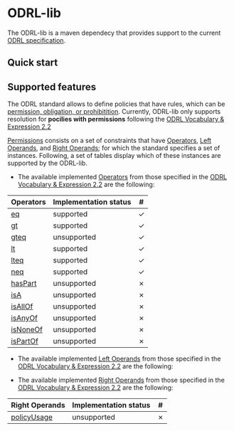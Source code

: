 # ODRL-lib

The ODRL-lib is a maven dependecy that provides support to the current [ODRL specification](https://www.w3.org/TR/odrl-model/).

## Quick start 

## Supported features

The ODRL standard allows to define policies that have rules, which can be [permission, obligation, or prohibitition](https://www.w3.org/TR/odrl-model/#policy). Currently, ODRL-lib only supports resolution for **pocilies with permissions** following the [ODRL Vocabulary & Expression 2.2](https://www.w3.org/TR/odrl-vocab/)

[Permissions](https://www.w3.org/TR/odrl-model/#permission) consists on a set of constraints that have [Operators](https://www.w3.org/TR/odrl-vocab/#term-Operator), [Left Operands](https://www.w3.org/TR/odrl-vocab/#term-LeftOperand), and [Right Operands](https://www.w3.org/TR/odrl-vocab/#term-RightOperand); for which the standard specifies a set of instances. Following, a set of tables display which of these instances are supported by the ODRL-lib. 

* The available implemented [Operators](https://www.w3.org/TR/odrl-vocab/#term-Operator) from those specified in the [ODRL Vocabulary & Expression 2.2](https://www.w3.org/TR/odrl-vocab/) are the following:

| Operators | Implementation status | # |
|--|--| -- |
| [eq](https://www.w3.org/TR/odrl-vocab/#term-eq) | supported  | &check; |
| [gt](https://www.w3.org/TR/odrl-vocab/#term-gt)  | supported  | &check; |
| [gteq](https://www.w3.org/TR/odrl-vocab/#term-gteq) | unsupported  | &check; |
| [lt](https://www.w3.org/TR/odrl-vocab/#term-lt)  | supported  | &check; |
| [lteq](https://www.w3.org/TR/odrl-vocab/#term-lteq)  | supported  | &check; |
| [neq](https://www.w3.org/TR/odrl-vocab/#term-neq)  | supported  | &check; |
| [hasPart](https://www.w3.org/TR/odrl-vocab/#term-hasPart) | unsupported  | &cross; |
| [isA](https://www.w3.org/TR/odrl-vocab/#term-isA) | unsupported  | &cross; |
| [isAllOf](https://www.w3.org/TR/odrl-vocab/#term-isAllOf) | unsupported  | &cross; |
| [isAnyOf](https://www.w3.org/TR/odrl-vocab/#term-isAnyOf) | unsupported  | &cross; |
| [isNoneOf](https://www.w3.org/TR/odrl-vocab/#term-isNoneOf) | unsupported  | &cross; |
| [isPartOf](https://www.w3.org/TR/odrl-vocab/#term-isPartOf) | unsupported  | &cross; |

* The available implemented [Left Operands](https://www.w3.org/TR/odrl-vocab/#term-LeftOperand) from those specified in the [ODRL Vocabulary & Expression 2.2](https://www.w3.org/TR/odrl-vocab/) are the following:

* The available implemented [Right Operands](https://www.w3.org/TR/odrl-vocab/#term-RightOperand) from those specified in the [ODRL Vocabulary & Expression 2.2](https://www.w3.org/TR/odrl-vocab/) are the following:

| Right Operands | Implementation status | # |
|--|--| -- |
| [policyUsage](https://www.w3.org/TR/odrl-vocab/#term-policyUsage) | unsupported  | &cross; |
